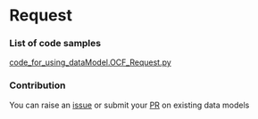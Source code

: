 # Request

### List of code samples 

<!-- 50-List of code -->

<!-- [code entry](link) -->
[code_for_using_dataModel.OCF_Request.py](https://github.com/smart-data-models/dataModel.OCF/blob/master/Request/code/code_for_using_dataModel.OCF_Request.py)


<!-- /50-List of code -->

### Contribution
You can raise an [issue](https://github.com/smart-data-models/dataModel.OCF/issues) or submit your [PR](https://github.com/smart-data-models/dataModel.OCF/pulls) on existing data models
